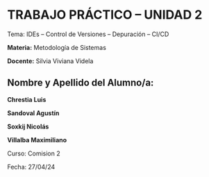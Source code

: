 # TRABAJO PRÁCTICO – UNIDAD 2
Tema: IDEs – Control de Versiones – Depuración – CI/CD

__Materia:__ Metodología de Sistemas

__Docente:__  Silvia Viviana Videla
## Nombre y Apellido del Alumno/a: 
__Chrestia Luis__ 

__Sandoval Agustín__ 

__Soxkij Nicolás__ 

__Villalba Maximiliano__ 

Curso: Comision 2

Fecha: 27/04/24
